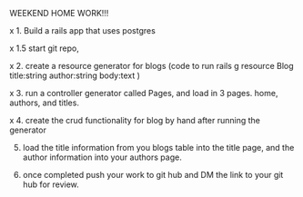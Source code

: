 WEEKEND HOME WORK!!!

x 1. Build a rails app that uses postgres

x 1.5 start git repo,

x 2.  create a resource generator for blogs
(code to run
rails g resource Blog title:string author:string body:text
)

x 3. run a controller generator called Pages, and load in 3 pages.  home, authors, and titles. 


x 4. create the crud functionality for blog by hand after running the generator

5. load the title information from you blogs table into the title page, and the author information into your authors page.

6. once completed push your work to git hub and DM the link to your git hub for review.
